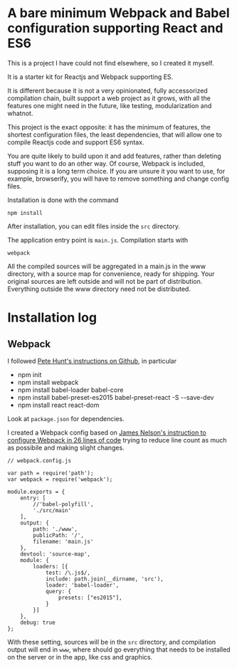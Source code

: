 # A bare minimum Webpack and Babel configuration supporting React and ES6

This is a project I have could not find elsewhere, so I created it myself.

It is a starter kit for Reactjs and Webpack supporting ES.

It is different because it is not a very opinionated, fully accessorized compilation chain, built support a web project as it grows, with all the features one might need in the future, like testing, modularization and whatnot.

This project is the exact opposite: it has the minimum of features, the shortest configuration files, the least dependencies, that will allow one to compile Reactjs code and support ES6 syntax.

You are quite likely to build upon it and add features, rather than deleting stuff you want to do an other way. Of course, Webpack is included, supposing it is a long term choice. If you are unsure it you want to use, for example, browserify, you will have to remove something and change config files.

Installation is done with the command

	npm install 

After installation, you can edit files inside the `src` directory.

The application entry point is `main.js`. Compilation starts with

	webpack

All the compiled sources will be aggregated in a main.js in the www directory, with a source map for convenience, ready for shipping. Your original sources are left outside and will not be part of distribution.
Everything outside the www directory need not be distributed.

# Installation log

## Webpack

I followed [Pete Hunt's instructions on Github][1], in particular

* npm init
* npm install webpack
* npm install babel-loader babel-core
* npm install babel-preset-es2015 babel-preset-react -S --save-dev
* npm install react react-dom

Look at `package.json` for dependencies.

I created a Webpack config based on [James Nelson's instruction to configure Webpack in 26 lines of code][2] trying to reduce line count as much as possibile and making slight changes.

	// webpack.config.js

	var path = require('path');
	var webpack = require('webpack');

	module.exports = {
	    entry: [
	        //'babel-polyfill',
	        './src/main'
	    ],
	    output: {
	        path: './www',
	        publicPath: '/',
	        filename: 'main.js'
	    },
	    devtool: 'source-map',
	    module: {
	        loaders: [{
	            test: /\.js$/,
	            include: path.join(__dirname, 'src'),
	            loader: 'babel-loader',
	            query: {
	                presets: ["es2015"],
	            }
	        }]
	    },
	    debug: true
	};

With these setting, sources will be in the `src` directory, and compilation output will end in `www`, where should go everything that needs to be installed on the server or in the app, like css and graphics.

[1]: https://github.com/petehunt/webpack-howto
[2]: http://jamesknelson.com/webpack-made-simple-build-es6-less-with-autorefresh-in-26-lines/

